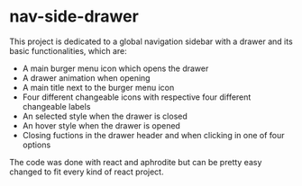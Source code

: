 # nav-side-drawer

This project is dedicated to a global navigation sidebar with a drawer and its basic functionalities, which are:

* A main burger menu icon which opens the drawer
* A drawer animation when opening
* A main title next to the burger menu icon
* Four different changeable icons with respective four different changeable labels
* An selected style when the drawer is closed
* An hover style when the drawer is opened
* Closing fuctions in the drawer header and when clicking in one of four options

The code was done with react and aphrodite but can be pretty easy changed to fit every kind of react project.
